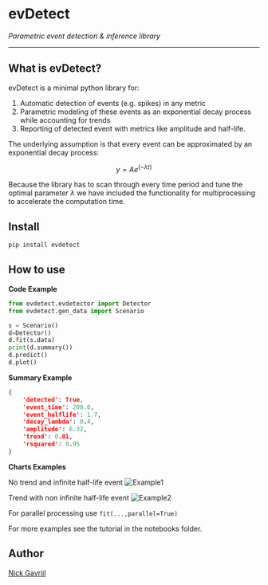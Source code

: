 # evDetect
*Parametric event detection & inference library*

---

## What is evDetect?

evDetect is a minimal python library for:
1. Automatic detection of events (e.g. spikes) in any metric
2. Parametric modeling of these events as an exponential decay process while accounting for trends
3. Reporting of detected event with metrics like amplitude and half-life.

The underlying assumption is that every event can be approximated by an exponential decay process:

$$y=Ae^{(-\lambda t)}$$

Because the library has to scan through every time period and tune the optimal parameter $\lambda$ we have included the functionality for multiprocessing to accelerate the computation time.

## Install

```sh
pip install evdetect
```

## How to use

**Code Example**

```python
from evdetect.evdetector import Detector
from evdetect.gen_data import Scenario

s = Scenario()
d=Detector()
d.fit(s.data)
print(d.summary())
d.predict()
d.plot()
```

**Summary Example**

```json
{
    'detected': True, 
    'event_time': 200.0, 
    'event_halflife': 1.7, 
    'decay_lambda': 0.4, 
    'amplitude': 6.32, 
    'trend': 0.01, 
    'rsquared': 0.95
}
```

**Charts Examples**

No trend and infinite half-life event
![Example1](figures/plot_1.png)

Trend with non infinite half-life event
![Example2](figures/plot_2.png)

For parallel processing use `fit(...,parallel=True)`

For more examples see the tutorial in the notebooks folder.

## Author

[Nick Gavriil](https://www.nickgavriil.com/)